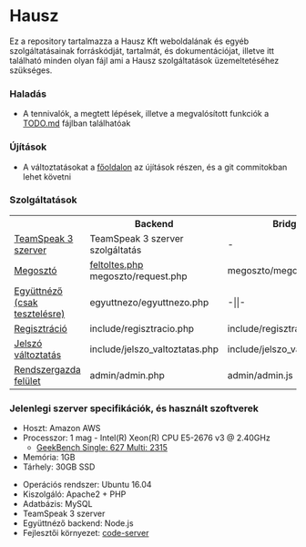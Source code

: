 # Hausz

Ez a repository tartalmazza a Hausz Kft weboldalának és egyéb szolgáltatásainak forráskódját, tartalmát, és dokumentációjat, illetve itt található minden olyan fájl ami a Hausz szolgáltatások üzemeltetéséhez szükséges.

### Haladás

* A tennivalók, a megtett lépések, illetve a megvalósított funkciók a [TODO.md](TODO.md) fájlban találhatóak

### Újítások

* A változtatásokat a [főoldalon](https://hausz.stream/) az újítások részen, és a git commitokban lehet követni

### Szolgáltatások

<table>
    <tr>
        <th></th>
        <th>Backend</th>
        <th>Bridge</th>
        <th>Frontend</th>
        <th>Dokumentáció</th>
    </tr>
    <tr>
        <td><a href="https://hausz.stream/teamspeak/">TeamSpeak 3 szerver</a></td>
        <td>TeamSpeak 3 szerver szolgáltatás</td>
        <td>-</td>
        <td>-</td>
        <td><a href="dokumentáció/teamspeak/leírás.txt">leírás.txt</a></td>
    </tr>
    <tr>
        <td><a href="https://hausz.stream/megoszto/">Megosztó</a></td>
        <td><a href="megoszto/feltoltes.php">feltoltes.php</a><br>megoszto/request.php</td>
        <td>megoszto/megoszto.js</td>
        <td>megoszto/feltoltes.html</td>
        <td><a href="dokumentáció/megosztó/leírás.txt">leírás.txt</a></td>
    </tr>
    <tr>
        <td><a href="https://hausz.stream/egyuttnezo/">Együttnéző (csak tesztelésre)</a></td>
        <td>egyuttnezo/egyuttnezo.php</td>
        <td>-||-</td>
        <td>-||-</td>
        <td><a href="dokumentáció/együttnéző/leírás.txt">leírás.txt</a></td>
    </tr>
    <tr>
        <td><a href="https://hausz.stream/include/regisztracio.html">Regisztráció</a></td>
        <td>include/regisztracio.php</td>
        <td>include/regisztracio.js</td>
        <td>include/regisztracio.html</td>
        <td></td>
    </tr>
    <tr>
        <td><a href="https://hausz.stream/include/jelszo_valtoztatas.html">Jelszó változtatás</a></td>
        <td>include/jelszo_valtoztatas.php</td>
        <td>include/jelszo_valtoztatas.js</td>
        <td>include/jelszo_valtoztatas.html</td>
        <td></td>
    </tr>
    <tr>
        <td><a href="https://hausz.stream/admin/">Rendszergazda felület</a></td>
        <td>admin/admin.php</td>
        <td>admin/admin.js</td>
        <td>admin/admin.html</td>
        <td></td>
    </tr>
</table>

### Jelenlegi szerver specifikációk, és használt szoftverek

* Hoszt: Amazon AWS
* Processzor: 1 mag - Intel(R) Xeon(R) CPU E5-2676 v3 @ 2.40GHz
    * [GeekBench Single: 627 Multi: 2315](https://browser.geekbench.com/processors/intel-xeon-e5-2676-v3)
* Memória: 1GB
* Tárhely: 30GB SSD
> 
* Operációs rendszer: Ubuntu 16.04
* Kiszolgáló: Apache2 + PHP
* Adatbázis: MySQL
* TeamSpeak 3 szerver
* Együttnéző backend: Node.js
* Fejlesztői környezet: [code-server](https://github.com/coder/code-server)